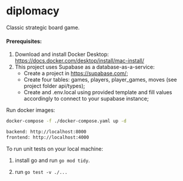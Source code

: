 # diplomacy

Classic strategic board game.

#### Prerequisites:

1. Download and install Docker Desktop: https://docs.docker.com/desktop/install/mac-install/
2. This project uses Supabase as a database-as-a-service:
   * Create a project in https://supabase.com/;
   * Create four tables: games, players, player_games, moves (see project folder api/types);
   * Create and .env.local using provided template and fill values accordingly to connect to your supabase instance;


Run docker images:

```bash
docker-compose -f ./docker-compose.yaml up -d

backend: http://localhost:8000
frontend: http://localhost:4000
```

To run unit tests on your local machine:

1) install go and run `go mod tidy`.

2) run `go test -v ./...`